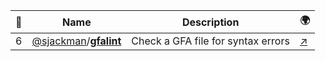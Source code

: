 |:star2: | Name | Description | 🌍|
|---|---|---|---|
|6|[@sjackman](https://github.com/sjackman)/[**gfalint**](https://github.com/sjackman/gfalint)|Check a GFA file for syntax errors|[:arrow_upper_right:](http://sjackman.ca/gfalint/)|

